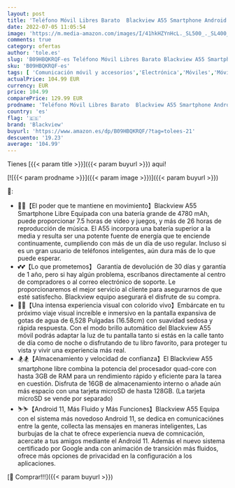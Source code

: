 ```yaml
---
layout: post
title: 'Teléfono Móvil Libres Barato  Blackview A55 Smartphone Android 11 6.5" HD+ 4780mAh Batería 128GB Ampliable MicroSD 3GB RAM MT6761 8MP+5MP Dual SIM Oferta Moviles 4g - Tres Ranuras/Face ID/5G-WIFI/GPS'
date: 2022-07-05 11:05:54
image: 'https://m.media-amazon.com/images/I/41hkHZYnHcL._SL500_._SL400_.jpg'
comments: true
category: ofertas
author: 'tole.es'
slug: 'B09HBQKRQF-es Teléfono Móvil Libres Barato Blackview A55 Smartphone...'
sku: 'B09HBQKRQF-es'
tags: [ 'Comunicación móvil y accesorios','Electrónica','Móviles','Móviles y smartphones libres','android','blackview','🇪🇸', ]
actualPrice: 104.99 EUR
currency: EUR
price: 104.99
comparePrice: 129.99 EUR
prodname: 'Teléfono Móvil Libres Barato  Blackview A55 Smartphone Android 11 6.5" HD+ 4780mAh Batería 128GB Ampliable MicroSD 3GB RAM MT6761 8MP+5MP Dual SIM Oferta Moviles 4g - Tres Ranuras/Face ID/5G-WIFI/GPS'
country: 'es'
flag: '🇪🇸'
brand: 'Blackview'
buyurl: 'https://www.amazon.es/dp/B09HBQKRQF/?tag=tolees-21'
descuento: '19.23'
average: '104.99'
---
```


Tienes [{{< param title >}}]({{< param buyurl >}}) aqui!

[![{{< param prodname >}}]({{< param image >}})]({{< param buyurl >}})

🔎:

- 🎿🎿【El poder que te mantiene en movimiento】Blackview A55 Smartphone Libre Equipada con una batería grande de 4780 mAh, puede proporcionar 7.5 horas de video y juegos, y más de 26 horas de reproducción de música. El A55 incorpora una batería superior a la media y resulta ser una potente fuente de energía que te enciende continuamente, cumpliendo con más de un día de uso regular. Incluso si es un gran usuario de teléfonos inteligentes, aún dura más de lo que puede esperar.
- 💕💕【Lo que prometemos】 Garantía de devolución de 30 días y garantía de 1 año, pero si hay algún problema, escríbanos directamente al centro de compradores o al correo electrónico de soporte. Le proporcionaremos el mejor servicio al cliente para asegurarnos de que esté satisfecho. Blackview equipo asegurará el disfrute de su compra.
- 🥇🥇【Una intensa experiencia visual con colorido vivo】Embárcate en tu próximo viaje visual increíble e inmersivo en la pantalla expansiva de gotas de agua de 6,528 Pulgadas (16.58cm) con suavidad sedosa y rápida respuesta. Con el modo brillo automático del Blackview A55 móvil podrás adaptar la luz de tu pantalla tanto si estás en la calle tanto de día como de noche o disfrutando de tu libro favorito, para proteger tu vista y vivir una experiencia más real.
- 🏂🏂【Almacenamiento y velocidad de confianza】El Blackview A55 smartphone libre combina la potencia del procesador quad-core con hasta 3GB de RAM para un rendimiento rápido y eficiente para la tarea en cuestión. Disfruta de 16GB de almacenamiento interno o añade aún más espacio con una tarjeta microSD de hasta 128GB. (La tarjeta microSD se vende por separado)
- ⛷️⛷️【Android 11, Más Fluido y Más Funciones】Blackview A55 Equipa con el sistema más novedoso Android 11, se dedica en comunicaciónes entre la gente, collecta las mensajes en maneras inteligentes, Las burbujas de la chat te ofrece experiencia nueva de comnicación, acercate a tus amigos mediante el Android 11. Además el nuevo sistema certificado por Google anda con animación de transición más fluidos, ofrece más opciones de privacidad en la configuración a los aplicaciones.

[🛒 Comprar!!!]({{< param buyurl >}})
